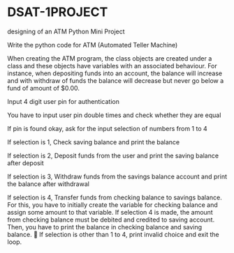 # DSAT-1PROJECT
designing of an ATM 
Python Mini Project

Write the python code for ATM
(Automated Teller Machine)

When creating the ATM program, the class objects are
created under a class and these objects have variables
with an associated behaviour. For instance, when
depositing funds into an account, the balance will
increase and with withdraw of funds the balance will
decrease but never go below a fund of amount of $0.00.

Input 4 digit user pin for authentication

You have to input user pin double times and check
whether they are equal

If pin is found okay, ask for the input selection of
numbers from 1 to 4

If selection is 1, Check saving balance and print the
balance

If selection is 2, Deposit funds from the user and
print the saving balance after deposit

If selection is 3, Withdraw funds from the savings
balance account and print the balance after
withdrawal

If selection is 4, Transfer funds from checking
balance to savings balance. For this, you have to
initially create the variable for checking balance
and assign some amount to that variable. If
selection 4 is made, the amount from checking
balance must be debited and credited to saving
account. Then, you have to print the balance in
checking balance and saving balance.
 If selection is other than 1 to 4, print invalid choice
and exit the loop.
